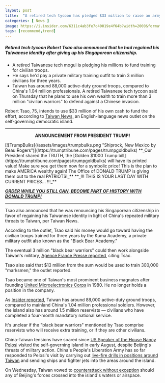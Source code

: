 ```yaml
---
layout: post
title:  "A retired tech tycoon has pledged $33 million to raise an army of civilian marksmen and 'black bear warriors' to defend Taiwan from a Chinese invasion"
categories: [ News ]
image: https://i.insider.com/6311c4ab3fe7c40019e4f64b?width=2000&format=jpeg&auto=webp
tags: [recommend,trend]
---
```

##### Retired tech tycoon Robert Tsao also announced that he had regained his Taiwanese identity after giving up his Singaporean citizenship.
 -   A retired Taiwanese tech mogul is pledging his millions to fund training for civilian troops.
-   He says he'd pay a private military training outfit to train 3 million civilians for three years.
-   Taiwan has around 88,000 active-duty ground troops, compared to China's 1.04 million professionals.
A retired Taiwanese tech tycoon said on Thursday that he plans to use his own wealth to train more than 3 million "civilian warriors" to defend against a Chinese invasion.

Robert Tsao, 75, intends to use $33 million of his own cash to fund the effort, according to  [Taiwan News,](https://www.taiwannews.com.tw/en/news/4644378)  an English-language news outlet on the self-governing democratic island.

---
<p style="text-align: center;"><strong>ANNOUNCEMENT FROM PRESIDENT TRUMP!</strong></p>
[![TrumpBulks](/assets/images/trumpbulks.png "Shiprock, New Mexico by Beau Rogers")](https://trumptribune.com/pages/trumpgoldbulks)
**_Our President shared the TRUTH, the  [Golden $1000 Trump bill](https://trumptribune.com/pages/trumpgoldbulks)  will have its printed value! Make sure you get them now for a symbolic price! This is the plan to make AMERICA wealthy again! The Office of DONALD TRUMP is giving them out to the real PATRIOTS!_**
**_!!! THIS IS YOUR LAST DAY WITH CURRENT PRICES… !!!_**

[**_ORDER WHILE YOU STILL CAN, BECOME PART OF HISTORY WITH DONALD TRUMP!_**](https://trumptribune.com/pages/trumpgoldbulks)

---

Tsao also announced that he was renouncing his Singaporean citizenship in favor of regaining his Taiwanese identity in light of China's repeated military threats to Taiwan, per Taiwan News.

According to the outlet, Tsao said his money would go toward having the civilian troops trained for three years by the Kuma Academy, a private military outfit also known as the "Black Bear Academy."

The eventual 3 million "black bear warriors" could then work alongside Taiwan's military,  [Agence France Presse reported](https://www.france24.com/en/live-news/20220901-taiwan-tycoon-to-train-three-million-civilian-warriors), citing Tsao.

Tsao also said that $13 million from the sum would be used to train 300,000 "marksmen," the outlet reported.

Tsao became one of Taiwan's most prominent business magnates after founding  [United Microelectronics Corps](https://www.umc.com/en/home/Index)  in 1980. He no longer holds a position in the company.

As  [Insider reported](https://www.businessinsider.com/pentagon-charts-show-chinas-military-advantage-over-taiwan-2022-1), Taiwan has around 88,000 active-duty ground troops, compared to mainland China's 1.04 million professional soldiers. However, the island also has around 1.5 million reservists — civilians who have completed a four-month mandatory national service.

It's unclear if the "black bear warriors" mentioned by Tsao comprise reservists who will receive extra training, or if they are other civilians.

China-Taiwan tensions have soared since  [US Speaker of the House Nancy Pelosi](https://www.businessinsider.com/pelosi-visits-taiwan-despite-china-threats-of-possible-military-response-2022-8)  visited the self-governing island in early August, despite Beijing's threats of military action. China's People's Liberation Army has so far responded to Pelosi's visit by carrying out  [live-fire drills in positions around Taiwan](https://www.businessinsider.com/china-military-exercises-around-taiwan-nancy-pelosi-visit-2022-8)  and sending ships and fighter jets into the areas around the island.

On Wednesday, Taiwan vowed to  [counterattack without exception](https://www.businessinsider.com/taiwan-warns-counterattack-without-exception-china-military-water-airspace-2022-8)  should any of Beijing's forces crossed into the island's waters or airspace.

<!--stackedit_data:
eyJoaXN0b3J5IjpbLTI5ODcwNjMwMywxMjgzNTAwNzk2LC0xNT
k2NjM3ODUyLC0xMTE0ODAxNzg0LC0xODMwNzI2MjI2LC02MjQ0
OTU5NjEsLTg2NTg3MjA3LDIxNDQ4NjQxMTQsMTI3ODY0ODI3MF
19
-->